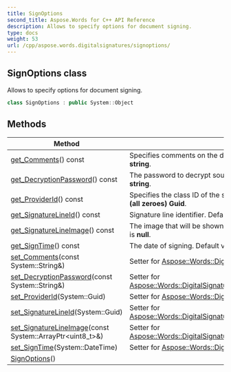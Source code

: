 ```yaml
---
title: SignOptions
second_title: Aspose.Words for C++ API Reference
description: Allows to specify options for document signing. 
type: docs
weight: 53
url: /cpp/aspose.words.digitalsignatures/signoptions/
---
```

## SignOptions class


Allows to specify options for document signing.

```cpp
class SignOptions : public System::Object
```

## Methods

| Method | Description |
| --- | --- |
| [get_Comments](./get_comments/)() const | Specifies comments on the digital signature. Default value is **empty string**. |
| [get_DecryptionPassword](./get_decryptionpassword/)() const | The password to decrypt source document. Default value is **empty string**. |
| [get_ProviderId](./get_providerid/)() const | Specifies the class ID of the signature provider. Default value is **Empty (all zeroes) Guid**. |
| [get_SignatureLineId](./get_signaturelineid/)() const | Signature line identifier. Default value is **Empty (all zeroes) Guid**. |
| [get_SignatureLineImage](./get_signaturelineimage/)() const | The image that will be shown in associated [SignatureLine](../../aspose.words.drawing/signatureline/). Default value is **null**. |
| [get_SignTime](./get_signtime/)() const | The date of signing. Default value is **current time** (**Now**). |
| [set_Comments](./set_comments/)(const System::String\&) | Setter for [Aspose::Words::DigitalSignatures::SignOptions::get_Comments](./get_comments/). |
| [set_DecryptionPassword](./set_decryptionpassword/)(const System::String\&) | Setter for [Aspose::Words::DigitalSignatures::SignOptions::get_DecryptionPassword](./get_decryptionpassword/). |
| [set_ProviderId](./set_providerid/)(System::Guid) | Setter for [Aspose::Words::DigitalSignatures::SignOptions::get_ProviderId](./get_providerid/). |
| [set_SignatureLineId](./set_signaturelineid/)(System::Guid) | Setter for [Aspose::Words::DigitalSignatures::SignOptions::get_SignatureLineId](./get_signaturelineid/). |
| [set_SignatureLineImage](./set_signaturelineimage/)(const System::ArrayPtr\<uint8_t\>\&) | Setter for [Aspose::Words::DigitalSignatures::SignOptions::get_SignatureLineImage](./get_signaturelineimage/). |
| [set_SignTime](./set_signtime/)(System::DateTime) | Setter for [Aspose::Words::DigitalSignatures::SignOptions::get_SignTime](./get_signtime/). |
| [SignOptions](./signoptions/)() |  |
